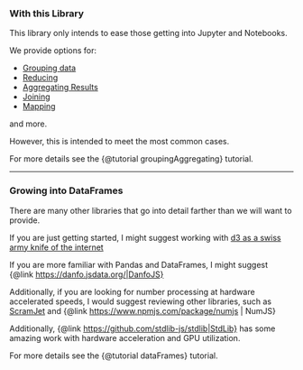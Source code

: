 ### With this Library

This library only intends to ease those getting into Jupyter and Notebooks.

We provide options for:

* [Grouping data](https://jupyter-ijavascript-utils.onrender.com/module-group.html)
* [Reducing](https://jupyter-ijavascript-utils.onrender.com/SourceMap.html)
* [Aggregating Results](https://jupyter-ijavascript-utils.onrender.com/module-aggregate.html)
* [Joining](https://jupyter-ijavascript-utils.onrender.com/module-object.html#.join)
* [Mapping](https://jupyter-ijavascript-utils.onrender.com/module-object.html#.mapByProperty)

and more.

However, this is intended to meet the most common cases.

For more details see the {@tutorial groupingAggregating} tutorial.

------

### Growing into DataFrames

There are many other libraries that go into detail farther than we will want to provide.

If you are just getting started, I might suggest working with [d3 as a swiss army knife of the internet](https://observablehq.com/@d3/d3-group)

If you are more familiar with Pandas and DataFrames, I might suggest {@link https://danfo.jsdata.org/|DanfoJS}

Additionally, if you are looking for number processing at hardware accelerated speeds,
I would suggest reviewing other libraries, such as [ScramJet](https://www.npmjs.com/package/scramjet)
and {@link https://www.npmjs.com/package/numjs | NumJS}

Additionally, {@link https://github.com/stdlib-js/stdlib|StdLib} has some amazing work with hardware acceleration and GPU utilization.

For more details see the {@tutorial dataFrames} tutorial.
